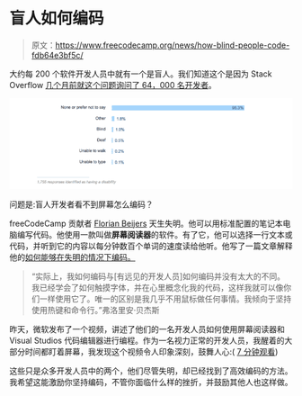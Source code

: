 # 盲人如何编码

> 原文：<https://www.freecodecamp.org/news/how-blind-people-code-fdb64e3bf5c/>

大约每 200 个软件开发人员中就有一个是盲人。我们知道这个是因为 Stack Overflow [几个月前就这个问题询问了 64，000 名开发者](https://fcc.im/2qp6ddh)。

![M1cQenhBgRLmeH3LzyoTz9oK2w1pQ-BpcvwV](img/42cc5681730b033e5b3d966ae6aa1364.png)

问题是:盲人开发者看不到屏幕怎么编码？

freeCodeCamp 贡献者 [Florian Beijers](https://www.freecodecamp.org/news/how-blind-people-code-fdb64e3bf5c/undefined) 天生失明。他可以用标准配置的笔记本电脑编写代码。他使用一款叫做**屏幕阅读器**的软件。有了它，他可以选择一行文本或代码，并听到它的内容以每分钟数百个单词的速度读给他听。他写了一篇文章解释他的[如何能够在失明的情况下编码。](https://www.freecodecamp.org/news/a-vision-of-coding/)

> “实际上，我如何编码与[有远见的开发人员]如何编码并没有太大的不同。我已经学会了如何触摸字体，并在心里概念化我的代码，这样我就可以像你们一样使用它了。唯一的区别是我几乎不用鼠标做任何事情。我倾向于坚持使用热键和命令行。”弗洛里安·贝杰斯

昨天，微软发布了一个视频，讲述了他们的一名开发人员如何使用屏幕阅读器和 Visual Studios 代码编辑器进行编程。作为一名视力正常的开发人员，我醒着的大部分时间都盯着屏幕，我发现这个视频令人印象深刻，鼓舞人心:( [7 分钟观看](https://fcc.im/2qsST67))

这些只是众多开发人员中的两个，他们尽管失明，却已经找到了高效编码的方法。我希望这能激励你坚持编码，不管你面临什么样的挫折，并鼓励其他人也这样做。